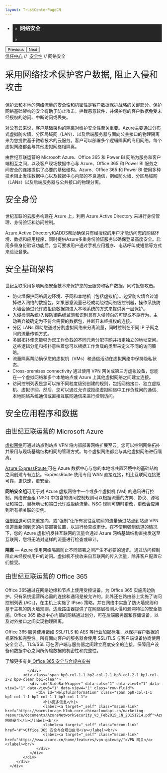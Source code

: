 ```yaml
---
layout: TrustCenterPageCN
---
```

<div class="row-fluid">
   <div class="span">
      <div>
         <div id="HeroWrapper" data-cols="1" data-view1="1" data-view2="1" data-view3="1" data-view4="1" class="row-fluid wider hero grid-container">
            <div class="span bp0-col-1-1 bp1-col-1-1 bp2-col-1-1 bp3-col-1-1">
               <div bi:type="slideshow" class="slideshow slideshow-hero hero" xmlns:bi="urn:schemas-microsoft-com:mscom:bi">
                  <ul bi:type="list" class="slides">
                     <li id="slide-1" bi:index="0" selectBi="">
                        <div class="heroitem light-foreground" bi:type="heroitem">
                           <div class="media" bi:parenttitle="t1">
                              <a href="" bi:track="False" bi:titleflag="t1" bi:index="0">
                                 <div data-picture="" data-alt="You are in control of your data" data-disable-swap-below="">
                                    <div data-src="https://c.s-microsoft.com/en-us/CMSImages/MS_TrustCenter_Privacy_Header.jpg?version=dc9c5b9b-c334-7922-892a-15c2cd65053d"></div>
                                    <noscript></noscript>
                                 </div>
                              </a>
                           </div>
                           <div class="text" bi:type="cta">
                              <div class="text-container">
                                 <div class="box" style="background: rgba(0,0,0,.85); color: #FFFFFF;">
                                    <ul bi:type="list" class="headerCaption subpageHeaderCaption">
                                       <li class="box-title">
                                          <h3 class="box-title" bi:type="title" bi:title="t1" style="color: #FFFFFF;">网络安全</h3>
                                       </li>
                                       <li class="box-actions box-description"><a target="_self" class="mscom-link" href=""></a></li>
                                    </ul>
                                 </div>
                              </div>
                           </div>
                        </div>
                     </li>
                  </ul>
                  <div class="navigation international" bi:track="false">
                     <div class="grid-container settop" data-title-text="Go To Slide "></div>
                  </div>
                  <div class="prev-next" bi:track="false"><button class="prev"><span class="icon-left" aria-hidden="true"></span><span class="screen-reader-text">Previous</span></button><button class="next"><span class="icon-right" aria-hidden="true"></span><span class="screen-reader-text">Next</span></button></div>
                  <div id="play-pause" class="play-pause" style="display:none">
                     <div class="pause"><button id="pauseButton" class="pause_button"><span class="icon-pause" aria-hidden="true"></span><span class="screen-reader-text">Pause</span></button></div>
                     <div class="play"><button id="playButton" class="play_button"><span class="icon-play" aria-hidden="true"></span><span class="screen-reader-text">Play</span></button></div>
                  </div>
               </div>
            </div>
         </div>
         <div id="BreadcrumbWrapper" data-cols="1" data-view1="1" data-view2="1" data-view3="1" data-view4="1" class="row-fluid grid-container mscom-grid-container breadcrumbs">
            <div class="span bp0-col-1-1 bp1-col-1-1 bp2-col-1-1 bp3-col-1-1"><a target="_self" class="mscom-link" href="../default-cn.html">信任中心</a> // 
               <a target="_self" class="mscom-link" href="../security/default-cn.html">安全性</a> // 网络安全
            </div>
         </div>
         <div id="ContentWrapper" data-cols="2" data-view1="1" data-view2="2" data-view3="2" data-view4="2" class="row-fluid subpageBody">
            <div class="span bp0-col-1-1 bp2-col-2-1 bp3-col-2-1 bp1-col-2-2">
            <p style="font-size:28px;font-weight:500;">采用网络技术保护客户数据, 阻止入侵和攻击</p>
               <p>保护云和本地的网络流量的安全性和机密性是客户数据保护战略的关键部分。保护网络基础架构的安全有助于防止攻击，拦截恶意软件，并保护您的客户数据免受未经授权的访问、中断访问或丢失。</p>
               <p>对公有云来说，客户基础架构的隔离对维护安全性至关重要。Azure主要通过分布式虚拟防火墙、分区局域网（LAN）、以及后端服务器与面向公共接口的物理隔离来为您提供基于微软技术的云服务。客户可以部署多个逻辑隔离的专用网络，每个虚拟网络都会与其他虚拟网络相隔离。</p>
               <p>由世纪互联运营的 Microsoft Azure、Office 365 和 Power BI 网络为服务和客户端相互之间，以及客户现场数据中心与 Azure、Office 365 和 Power BI 服务之间安全的连接提供了必要的基础结构。Azure、Office 365 和 Power BI 使用多种技术阻止发往数据中心以及数据中心内部的不良通信，例如防火墙、分区局域网（LANs）以及后端服务器与公共接口的物理分离。</p>
               <p style="font-size:26px;font-weight:500;" id="identity_Secure">安全身份</p>
               <p>世纪互联的云服务构建在 Azure 上，利用 Azure Active Directory 来进行身份管理、身份验证和访问控制。</p>
               <p>Azure Active Directory和ADDS帮助确保只有经授权的用户才能访问您的网络环境、数据和应用程序，同时提供Azure多重身份验证服务以确保登录高度安全。启用多重身份验证功能后，您可要求用户通过手机应用程序、电话呼叫或短信等方式来验证登录。</p>
               <p style="font-size:26px;font-weight:500;" id="infrastructure_Secure">安全基础架构</p>
               <p>世纪互联采用多项网络安全技术来保护您的云服务和客户数据，同时抵御攻击。</p>
               <ul style="list-style-type:disc">
                  <li>防火墙保护网络周边环境、子网和本地机（包括虚拟机）。边界防火墙会过滤掉进入网络的数据包。如果恶意流量已经成功绕过网络级控制器，操作系统防火墙会通过允许或拒绝数据包进入本地系统的方式来提供另一层保护。</li>
                  <li>入侵检测系统/入侵防御系统监测和识别具有入侵倾向的可疑或不良行为，主动丢弃被确定为不符合需要的数据包，并断开未经授权的连接。</li>
                  <li>分区 LANs 帮助您通过分割虚拟网络来分离流量，同时控制在不同 IP 子网之间的流量传输方式。</li>
                  <li>多层拓扑使您能够为您工作负载的不同元素分配子网并指定独立的地址空间。这些逻辑分组和拓扑意味着您可以根据工作负载的类型来定义不同的访问策略。</li>
                  <li>流量隔离帮助确保您的虚拟机（VMs）和通信活动在虚拟网络中保持隐私状态。</li>
                  <li>Cross-premises connectivity 通过使用 VPN 网关或第三方虚拟设备，您能在一个虚拟网络和多个本地站点或 Azure 上其他虚拟网络之间建立连接。</li>
                  <li>访问控制列表是您可以按不同粒度级别创建的规则，包括网络接口、独立虚拟机、虚拟子网。然后，您可以通过允许或拒绝虚拟网络中工作负载间的通信、本地网络系统通信或直接互联网通信来进行控制访问。</li>
               </ul>
               <p style="font-size:26px;font-weight:500;" id="apps_and_data_Secure">安全应用程序和数据</p>
               <p style="font-size:20px" id="Azure_Secure">由世纪互联运营的 Microsoft Azure</p>
               <p><a href="https://www.azure.cn/home/features/networking/">虚拟网络</a>可通过站点到站点 VPN 将内部部署网络扩展至云。您可以控制网络拓扑并采用与现场基础结构相同的管理方式。每个虚拟网络都会与其他虚拟网络进行隔离。
               </p>
               <p><a href="https://www.azure.cn/home/features/expressroute/">Azure ExpressRoute </a>可在 Azure 数据中心与您的本地或共置环境中的基础结构之间创建专有连接。ExpressRoute 使用专用 WAN 直接连接，相比互联网连接更可靠，更快速，更安全。
               </p>
               <p><strong>网络安全组</strong>可用于对 Azure 虚拟网络中一个或多个虚拟机 (VM) 的通讯进行控制。网络安全组 (NSG) 中包含的访问控制规则可以根据流量的方向、协议、源地址和端口、目标地址和端口允许或拒绝流量。NSG 规则可随时更改，更改会应用到所有相关联的实例。
               </p>
               <p><a href="https://www.azure.cn/home/features/traffic-manager/">强制信道</a>可供您重定向，或“强制”让所有发往互联网的流量通过站点到站点 VPN 信道重新回到您的内部部署位置，以进行检查或审计。在不使用强制信道的情况下，您的 Azure 虚拟机发往互联网的流量会通过 Azure 网络基础结构直接发送至互联网，您将无法对这样的流量进行检查或审计。
               </p>
               <p><strong>隔离</strong> — Azure 使用网络隔离防止不同部署之间产生不必要的通讯，通过访问控制阻止未经授权用户的访问。虚拟机不接收来自互联网的传入流量，除非客户配置它们接受。
               </p>
               <p style="font-size:20px" id="Office_365_Secure">由世纪互联运营的 Office 365</p>
               <p>Office 365通过在网络边缘和节点上使用受控设备，为 Office 365 实施周边防护。只有系统运营所必需的连接和通讯是被允许的。此外还在路由器上实施了访问控制列表 (ACL)，在主机上实施了 IPsec 策略，并在网络中实施了防火墙规则和基于主机的防火墙规则。边缘路由器提供了在网络层检测入侵和漏洞特征的安全措施。Office 365 数据中心内部的网络通过划分，可在后端服务器和存储设备，以及对外接口之间实现物理隔离。
               </p>
               <p>Office 365 服务使用诸如 SSL/TLS 和 AES 等行业加密标准，以保护客户数据的机密性和完整性。所有面向客户的服务器会使用 SSL/TLS 与客户端设备协商使用安全会话。TLS/SSL 可在客户端与服务器之间建立高度安全的连接，保障用户设备和数据中心之间所传输数据的机密性和完整性。
               <p>了解更多有关<a target="_self" class="mscom-link" href="../../file/Office-365-Security-and-Compliance-CN.pdf"> Office 365 安全与合规白皮书</a>
               </p>
               
              </div>
            <div class="span bp0-col-1-1 bp2-col-2-1 bp3-col-2-1 bp1-col-2-2 bp0-clear bp1-clear">
               <div id="SideBarWrapper" data-cols="1" data-view1="1" data-view2="1" data-view3="1" data-view4="1" class="row-fluid">
                  <div id="HelpfulInformation" class="span bp0-col-1-1 bp1-col-1-1 bp2-col-1-1 bp3-col-1-1">
                     <h1>更多信息</h1>
                     <label><a target="_self" class="mscom-link" href="https://wacnstorage.blob.core.chinacloudapi.cn/marketing-resource/documents/AzureNetworkSecurity_v3_Feb2015_CN_20151214.pdf">Azure 网络安全</a></label><br/>
                     <label><a target="_self" class="mscom-link" href="#">Office 365 安全与合规白皮书</a></label><br/>
                     <label><a target="_self" class="mscom-link" href="https://www.azure.cn/home/features/vpn-gateway/">VPN 网关</a></label><br/>
                  </div>
               </div>
            </div>
         </div>
      </div>
   </div>
</div>
<div class="row-fluid" data-view4="1" data-view3="1" data-view2="1" data-view1="1" data-cols="1">
   <div class="span bp0-col-1-1 bp1-col-1-1 bp2-col-1-1 bp3-col-1-1"></div>
</div>
